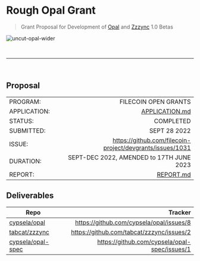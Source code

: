 # Rough Opal Grant

> Grant Proposal for Development of [Opal](https://github.com/cypsela/opal) and [Zzzync](https://github.com/tabcat/zzzync) 1.0 Betas

![uncut-opal-wider](https://user-images.githubusercontent.com/36933094/192128528-277a0875-90df-4d14-b9ad-ccdd9d529b82.png)

</br>

---

</br>

## Proposal

|  |  |
| --- | ---: |
| PROGRAM: | FILECOIN OPEN GRANTS |
| APPLICATION: | [APPLICATION.md](./APPLICATION.md) |
| STATUS:  | COMPLETED |
| SUBMITTED: | SEPT 28 2022 |
| ISSUE: | https://github.com/filecoin-project/devgrants/issues/1031 |
| DURATION: | SEPT-DEC 2022, AMENDED to 17TH JUNE 2023 |
| REPORT: | [REPORT.md](./REPORT.md) |

## Deliverables

| Repo | Tracker |
| --- | ---: |
| [cypsela/opal](https://github.com/cypsela/opal) | https://github.com/cypsela/opal/issues/8 |
| [tabcat/zzzync](https://github.com/tabcat/zzzync) | https://github.com/tabcat/zzzync/issues/2 |
| [cypsela/opal-spec](https://github.com/cypsela/opal-spec) | https://github.com/cypsela/opal-spec/issues/1 |
